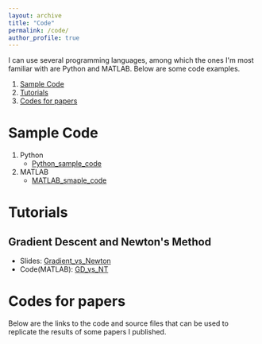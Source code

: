 ```yaml
---
layout: archive
title: "Code"
permalink: /code/
author_profile: true
---
```


I can use several programming languages, among which the ones I'm most familiar with are Python and MATLAB. Below are some code examples.

1. [Sample Code](#sample-code)
2. [Tutorials](#tutorials)
3. [Codes for papers](#codes-for-papers)

# Sample Code
1. Python
   + [Python_sample_code](../files/Codes/Sample_code/Python_sample_code.py)
2. MATLAB
   + [MATLAB_smaple_code](../files/Codes/Sample_code/MATLAB_sample_code.m)

# Tutorials

## Gradient Descent and Newton's Method
+ Slides: [Gradient_vs_Newton](../files/Codes/GD_vs_NT/Gradient_descent_vs_Newton_method.pdf)
+ Code(MATLAB): [GD_vs_NT](../files/Codes/GD_vs_NT/Compare.m)

# Codes for papers

Below are the links to the code and source files that can be used to replicate the results of some papers I published.




